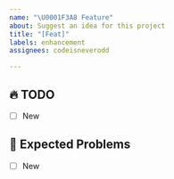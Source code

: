 ```yaml
---
name: "\U0001F3A8 Feature"
about: Suggest an idea for this project
title: "[Feat]"
labels: enhancement
assignees: codeisneverodd

---
```


## 🔥 TODO
- [ ] New

## 🧯 Expected Problems
- [ ] New
